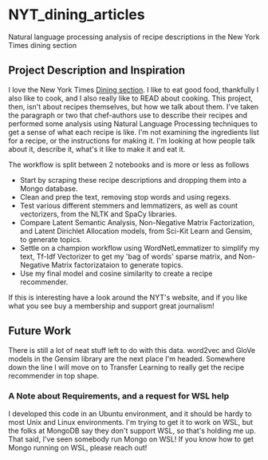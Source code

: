 # NYT_dining_articles

Natural language processing analysis of recipe descriptions in the New York Times dining section

## Project Description and Inspiration

I love the New York Times [Dining section](https://cooking.nytimes.com/).
I like to eat good food, thankfully I also like to cook, and I also really like to READ about cooking. 
This project, then, isn't about recipes themselves, but how we talk about them. I've taken the paragraph or two that chef-authors use to describe their recipes and performed some analysis using Natural Language Processing techniques to get a sense of what each recipe is like. I'm not examining the ingredients list for a recipe, or the instructions for making it. I'm looking at how people talk about it, describe it, what's it like to make it and eat it.

The workflow is split between 2 notebooks and is more or less as follows

* Start by scraping these recipe descriptions and dropping them into a Mongo database. 
* Clean and prep the text, removing stop words and using regexs. 
* Test various different stemmers and lemmatizers, as well as count vectorizers, from the NLTK and SpaCy libraries.
* Compare Latent Semantic Analysis, Non-Negative Matrix Factorization, and Latent Dirichlet Allocation models, from Sci-Kit Learn and Gensim, to generate topics.
* Settle on a champion workflow using WordNetLemmatizer to simplify my text, Tf-Idf Vectorizer to get my 'bag of words' sparse matrix, and Non-Negative Matrix factorizataion to generate topics.
* Use my final model and cosine similarity to create a recipe recommender.

If this is interesting have a look around the NYT's website, and if you like what you see buy a membership and support great journalism!

## Future Work

There is still a lot of neat stuff left to do with this data. word2vec and GloVe models in the Gensim library are the next place I'm headed. Somewhere down the line I will move on to Transfer Learning to really get the recipe recommender in top shape.

### A Note about Requirements, and a request for WSL help

I developed this code in an Ubuntu environment, and it should be hardy to most Unix and Linux environments. I'm trying to get it to work on WSL, but the folks at MongoDB say they don't support WSL, so that's holding me up. That said, I've seen somebody run Mongo on WSL! If you know how to get Mongo running on WSL, please reach out! 
